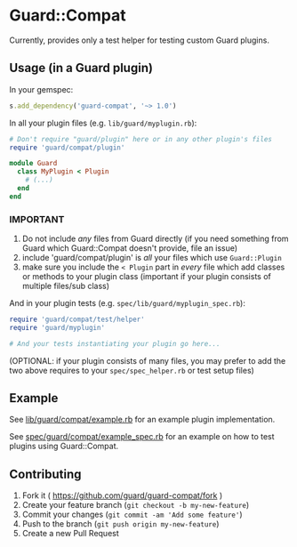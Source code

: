 # Guard::Compat

Currently, provides only a test helper for testing custom Guard plugins.

## Usage (in a Guard plugin)

In your gemspec:

```ruby
s.add_dependency('guard-compat', '~> 1.0')
```

In all your plugin files (e.g. `lib/guard/myplugin.rb`):

```ruby
# Don't require "guard/plugin" here or in any other plugin's files
require 'guard/compat/plugin'

module Guard
  class MyPlugin < Plugin
    # (...)
  end
end

```


### IMPORTANT

1) Do not include *any* files from Guard directly (if you need something from Guard which Guard::Compat doesn't provide, file an issue)
2) include 'guard/compat/plugin' is *all* your files which use `Guard::Plugin`
3) make sure you include the `< Plugin` part in *every* file which add classes or methods to your plugin class (important if your plugin consists of multiple files/sub class)


And in your plugin tests (e.g. `spec/lib/guard/myplugin_spec.rb`):

```ruby
require 'guard/compat/test/helper'
require 'guard/myplugin'

# And your tests instantiating your plugin go here...
```

(OPTIONAL: if your plugin consists of many files, you may prefer to add the two above requires to your `spec/spec_helper.rb` or test setup files)


## Example

See [lib/guard/compat/example.rb](https://github.com/guard/guard-compat/blob/master/lib/guard/compat/example.rb ) for an example plugin implementation.

See [spec/guard/compat/example_spec.rb](https://github.com/guard/guard-compat/blob/master/spec/guard/compat/example_spec.rb) for an example on how to test plugins using Guard::Compat.

## Contributing

1. Fork it ( https://github.com/guard/guard-compat/fork )
2. Create your feature branch (`git checkout -b my-new-feature`)
3. Commit your changes (`git commit -am 'Add some feature'`)
4. Push to the branch (`git push origin my-new-feature`)
5. Create a new Pull Request
